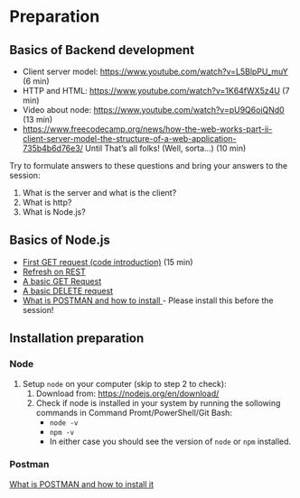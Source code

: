 # Preparation

## Basics of Backend development
- Client server model: https://www.youtube.com/watch?v=L5BlpPU_muY (6 min)
- HTTP and HTML: https://www.youtube.com/watch?v=1K64fWX5z4U (7 min)
- Video about node: https://www.youtube.com/watch?v=pU9Q6oiQNd0 (13 min)
- https://www.freecodecamp.org/news/how-the-web-works-part-ii-client-server-model-the-structure-of-a-web-application-735b4b6d76e3/ Until That’s all folks! (Well, sorta…) (10 min)

Try to formulate answers to these questions and bring your answers to the session:

1. What is the server and what is the client?
1. What is http?
1. What is Node.js?

## Basics of Node.js

- [First GET request (code introduction)](https://www.youtube.com/watch?v=QNw9q4YXR4E) (15 min)
- [Refresh on REST](https://fullstackopen.com/en/part3/node_js_and_express#rest) 
- [A basic GET Request](https://fullstackopen.com/en/part3/node_js_and_express#fetching-a-single-resource) 
- [A basic DELETE request](https://fullstackopen.com/en/part3/node_js_and_express#deleting-resources) 
- [What is POSTMAN and how to install ](https://fullstackopen.com/en/part3/node_js_and_express#postman) - Please install this before the session!

## Installation preparation

### Node
1. Setup `node` on your computer (skip to step 2 to check):
   1. Download from: https://nodejs.org/en/download/
   2. Check if node is installed in your system by running the sollowing commands in Command Promt/PowerShell/Git Bash:
      - `node -v`
      - `npm -v`
      - In either case you should see the version of `node` or `npm` installed.


### Postman
[What is POSTMAN and how to install it](https://fullstackopen.com/en/part3/node_js_and_express#postman)

